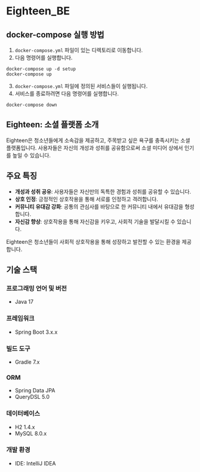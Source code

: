 # Eighteen_BE

## docker-compose 실행 방법

1. `docker-compose.yml` 파일이 있는 디렉토리로 이동합니다.
2. 다음 명령어를 실행합니다.
```shell
docker-compose up -d setup
docker-compose up
```
3. `docker-compose.yml` 파일에 정의된 서비스들이 실행됩니다.
4. 서비스를 종료하려면 다음 명령어를 실행합니다.
```shell
docker-compose down
```

## Eighteen: 소셜 플랫폼 소개

Eighteen은 청소년들에게 소속감을 제공하고, 주목받고 싶은 욕구를 충족시키는 소셜 플랫폼입니다. 사용자들은 자신의 개성과 성취를 공유함으로써 소셜 미디어 상에서 인기를 높일 수 있습니다.

## 주요 특징

- **개성과 성취 공유**: 사용자들은 자신만의 독특한 경험과 성취를 공유할 수 있습니다.
- **상호 인정**: 긍정적인 상호작용을 통해 서로를 인정하고 격려합니다.
- **커뮤니티 유대감 강화**: 공통의 관심사를 바탕으로 한 커뮤니티 내에서 유대감을 형성합니다.
- **자신감 향상**: 상호작용을 통해 자신감을 키우고, 사회적 기술을 발달시킬 수 있습니다.

Eighteen은 청소년들이 사회적 상호작용을 통해 성장하고 발전할 수 있는 환경을 제공합니다.

## 기술 스택

### 프로그래밍 언어 및 버전
- Java 17

### 프레임워크
- Spring Boot 3.x.x

### 빌드 도구
- Gradle 7.x

### ORM
- Spring Data JPA
- QueryDSL 5.0

### 데이터베이스
- H2 1.4.x
- MySQL 8.0.x

### 개발 환경
- IDE: IntelliJ IDEA